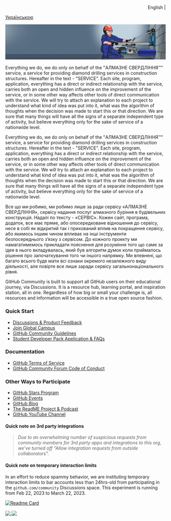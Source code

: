 <p align="right">
  <span>English</span> |
  
  <a href="https://github.com/sverlim/sverlim/blob/main/README.ua.md">Українською</a>
</p>


<p align="center">
  <a href="https://sverlim.software/" target="_blank" rel="noreferrer"><img src="visa_direct/banner_opp.png" alt="my banner"></a>
</p>

Everything we do, we do only on behalf of the "АЛМАЗНЕ СВЕРДЛІННЯ™" service, a service for providing diamond drilling services in construction structures. Hereafter in the text - "SERVICE".
Each site, program, application, everything has a direct or indirect relationship with the service, carries both an open and hidden influence on the improvement of the service, or in some other way affects other tools of direct communication with the service.
We will try to attach an explanation to each project to understand what kind of idea was put into it, what was the algorithm of thoughts when the decision was made to start this or that direction. We are sure that many things will have all the signs of a separate independent type of activity, but believe everything only for the sake of service of a nationwide level.
     
    
    
<picture>
  <p>
  Everything we do, we do only on behalf of the "АЛМАЗНЕ СВЕРДЛІННЯ™" service, a service for providing diamond drilling services in construction structures. Hereafter in the text - "SERVICE".
Each site, program, application, everything has a direct or indirect relationship with the service, carries both an open and hidden influence on the improvement of the service, or in some other way affects other tools of direct communication with the service.
We will try to attach an explanation to each project to understand what kind of idea was put into it, what was the algorithm of thoughts when the decision was made to start this or that direction. We are sure that many things will have all the signs of a separate independent type of activity, but believe everything only for the sake of service of a nationwide level.
  </p>
  <p>
  Все що ми робимо, ми робимо лише за ради сервісу «АЛМАЗНЕ СВЕРДЛІННЯ», сервісу надання послуг алмазного буріння в будівельних конструкція. Надалі по тексту - «СЕРВІС».
Кожен сайт, програма, додаток, все має пряме, або опосередковане відношення до сервісу, несе в собі як відкритий так і прихований вплив на покращення сервісу, або якимось іншим чином впливає на інші інструменти безпосереднього з’язку з сервісом. До кожного проекту ми намагатимемось прикладати пояснення для розуміння того що саме за ідея в нього вкладувалась, який був алгоритм думок коли приймалось рішення про започаткування того чи іншого напрямку. Ми впевнені, що багато всього буде мати всі ознаки окремого незалежного виду діяльності, але повірте все лише заради сервісу загальнонаціонального рівня.
  </p>
</picture>

GitHub Community is built to support all GitHub users on their educational journey, via Discussions. It is a resource hub, learning portal, and inspiration station, all in one. Regardless of how big or small your challenge is, all resources and information will be accessible in a true open source fashion. 

### Quick Start

* [Discussions & Product Feedback](https://github.com/orgs/community/discussions)
* [Join Global Campus](https://education.github.com/benefits?type=student) 
* [GitHub Community Guidelines](https://docs.github.com/en/site-policy/github-terms/github-community-guidelines)
* [Student Developer Pack Application & FAQs](https://github.com/orgs/community/discussions/17814)

### Documentation

* [GitHub Terms of Service](https://docs.github.com/en/site-policy/github-terms/github-terms-of-service)
* [GitHub Community Forum Code of Conduct](https://docs.github.com/en/site-policy/github-terms/github-community-forum-code-of-conduct)

### Other Ways to Participate

* [GitHub Stars Program](https://stars.github.com/program/)
* [GitHub Events](https://github.com/events)
* [GitHub Blog](https://github.blog/)
* [The ReadME Project & Podcast](https://github.com/readme)
* [GitHub YouTube Channel](https://www.youtube.com/github)

#### Quick note on 3rd party integrations
> _Due to an overwhelming number of suspicious requests from community members for 3rd party apps and integrations to this org, we've turned off "Allow integration requests from outside collaborators"._

#### Quick note on temporary interaction limits
In an effort to reduce spammy behavior, we are instituting temporary interaction limits to bar accounts less than 24hrs-old from participating in the `github.com/community` Discussions space. This experiment is running from Feb 22, 2023 to March 22, 2023.


[![Readme Card](https://github-readme-stats.vercel.app/api/pin/?username=anuraghazra&repo=github-readme-stats)](https://github.com/anuraghazra/github-readme-stats)



<a href="https://github.com/anuraghazra/github-readme-stats">
  <img align="center" src="https://github-readme-stats.vercel.app/api/pin/?username=anuraghazra&repo=github-readme-stats" />
</a>
<a href="https://github.com/anuraghazra/convoychat">
  <img align="center" src="https://github-readme-stats.vercel.app/api/pin/?username=anuraghazra&repo=convoychat" />
</a>




<picture>
<source
  srcset="https://github-readme-stats.vercel.app/api?username=anuraghazra&show_icons=true&theme=dark"
  media="(prefers-color-scheme: dark)"
/>
<source
  srcset="https://github-readme-stats.vercel.app/api?username=anuraghazra&show_icons=true"
  media="(prefers-color-scheme: light), (prefers-color-scheme: no-preference)"
/>
</picture>
